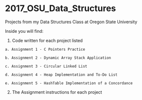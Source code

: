 # 2017_OSU_Data_Structures

Projects from my Data Structures Class at Oregon State University

Inside you will find:

  1. Code written for each project listed
  
    a. Assignment 1 - C Pointers Practice
    
    b. Assignment 2 - Dynamic Array Stack Application
    
    c. Assignment 3 - Circular Linked List
    
    d. Assignment 4 - Heap Implementation and To-Do List
    
    e. Assignment 5 - HashTable Implementation of a Concordance
    
  2. The Assignment instructions for each project
